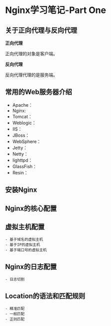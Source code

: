 # Nginx学习笔记-Part One

## 关于正向代理与反向代理

**正向代理**

正向代理的对象是客户端。

**反向代理**

反向代理代理的是服务端。

## 常用的Web服务器介绍

* Apache：
* Nginx:
* Tomcat：
* Weblogic：
* IIS：
* JBoss：
* WebSphere：
* Jetty：
* Netty：
* lighttpd：
* GlassFish：
* Resin：

## 安装Nginx



## Nginx的核心配置

## 虚拟主机配置
    - 基于域名的虚拟主机
    - 基于IP的虚拟主机
    - 基于端口号的虚拟主机

## Nginx的日志配置
    - 日志切割

## Location的语法和匹配规则
    - 精准匹配
    - 一般匹配
    - 正则匹配